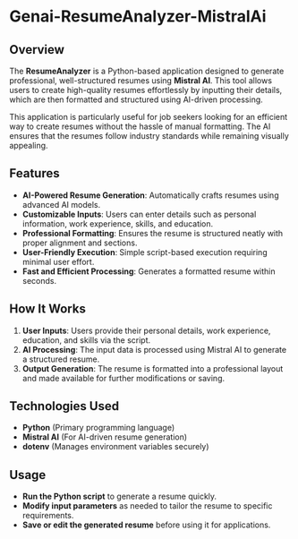# Genai-ResumeAnalyzer-MistralAi
## Overview  
The **ResumeAnalyzer** is a Python-based application designed to generate professional, well-structured resumes using **Mistral AI**. This tool allows users to create high-quality resumes effortlessly by inputting their details, which are then formatted and structured using AI-driven processing.  

This application is particularly useful for job seekers looking for an efficient way to create resumes without the hassle of manual formatting. The AI ensures that the resumes follow industry standards while remaining visually appealing.  

## Features  
- **AI-Powered Resume Generation**: Automatically crafts resumes using advanced AI models.  
- **Customizable Inputs**: Users can enter details such as personal information, work experience, skills, and education.  
- **Professional Formatting**: Ensures the resume is structured neatly with proper alignment and sections.  
- **User-Friendly Execution**: Simple script-based execution requiring minimal user effort.  
- **Fast and Efficient Processing**: Generates a formatted resume within seconds.  

## How It Works  
1. **User Inputs**: Users provide their personal details, work experience, education, and skills via the script.  
2. **AI Processing**: The input data is processed using Mistral AI to generate a structured resume.  
3. **Output Generation**: The resume is formatted into a professional layout and made available for further modifications or saving.  

## Technologies Used  
- **Python** (Primary programming language)  
- **Mistral AI** (For AI-driven resume generation)  
- **dotenv** (Manages environment variables securely)


## Usage  
- **Run the Python script** to generate a resume quickly.  
- **Modify input parameters** as needed to tailor the resume to specific requirements.  
- **Save or edit the generated resume** before using it for applications.  

